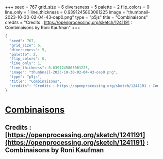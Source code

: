 +++
seed = 767
grid_size = 6
diverseness = 5
palette = 2
flip_colors = 0
line_only = 1
line_thickness = 0.6391245803061225
image = "thumbnail-2023-10-30-02-04-43-oap0.png"
type = "p5js"
title = "Combinaisons"
credits = "Credits : https://openprocessing.org/sketch/1241191 : Combinaisons by Roni Kaufman"
+++




~~~javascript
{
  "seed": 767,
  "grid_size": 6,
  "diverseness": 5,
  "palette": 2,
  "flip_colors": 0,
  "line_only": 1,
  "line_thickness": 0.6391245803061225,
  "image": "thumbnail-2023-10-30-02-04-43-oap0.png",
  "type": "p5js",
  "title": "Combinaisons",
  "credits": "Credits : https://openprocessing.org/sketch/1241191 : Combinaisons by Roni Kaufman"
}
~~~



# [Combinaisons](https://openprocessing.org/sketch/2066485)

## Credits : [https://openprocessing.org/sketch/1241191](https://openprocessing.org/sketch/1241191) : Combinaisons by Roni Kaufman 

